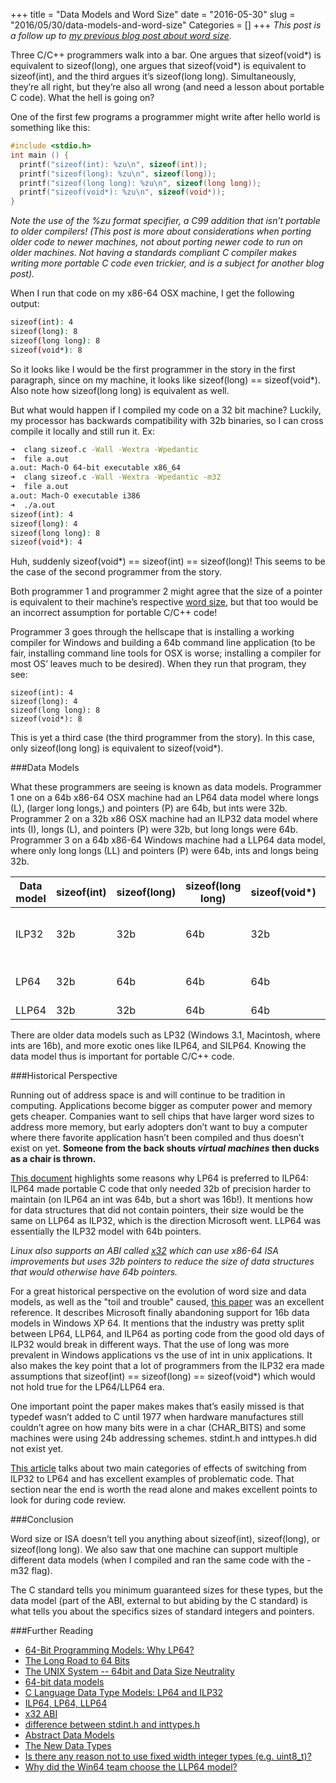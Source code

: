 +++
title = "Data Models and Word Size"
date = "2016-05-30"
slug = "2016/05/30/data-models-and-word-size"
Categories = []
+++
*This post is a follow up to
[my previous blog post about word size](/blog/2016/05/15/whats-in-a-word/).*

Three C/C++ programmers walk into a bar.  One argues that sizeof(void\*) is
equivalent to sizeof(long), one argues that sizeof(void\*) is equivalent to
sizeof(int), and the third argues it’s sizeof(long long).  Simultaneously,
they’re all right, but they’re also all wrong (and need a lesson about portable
C code).  What the hell is going on?

One of the first few programs a programmer might write after hello world is
something like this:

```c
#include <stdio.h>
int main () {
  printf("sizeof(int): %zu\n", sizeof(int));
  printf("sizeof(long): %zu\n", sizeof(long));
  printf("sizeof(long long): %zu\n", sizeof(long long));
  printf("sizeof(void*): %zu\n", sizeof(void*));
}
```

*Note the use of the %zu format specifier, a C99 addition that isn’t portable to
older compilers!  (This post is more about considerations when porting older
code to newer machines, not about porting newer code to run on older machines.
Not having a standards compliant C compiler makes writing more portable C code
even trickier, and is a subject for another blog post).*

When I run that code on my x86-64 OSX machine, I get the following output:

```sh
sizeof(int): 4
sizeof(long): 8
sizeof(long long): 8
sizeof(void*): 8
```

So it looks like I would be the first programmer in the story in the first
paragraph, since on my machine, it looks like sizeof(long) == sizeof(void\*).
Also note how sizeof(long long) is equivalent as well.

But what would happen if I compiled my code on a 32 bit machine?  Luckily, my
processor has backwards compatibility with 32b binaries, so I can cross compile
it locally and still run it. Ex:

```sh
➜  clang sizeof.c -Wall -Wextra -Wpedantic
➜  file a.out
a.out: Mach-O 64-bit executable x86_64
➜  clang sizeof.c -Wall -Wextra -Wpedantic -m32
➜  file a.out
a.out: Mach-O executable i386
➜  ./a.out
sizeof(int): 4
sizeof(long): 4
sizeof(long long): 8
sizeof(void*): 4
```

Huh, suddenly sizeof(void\*) == sizeof(int) == sizeof(long)!  This seems
to be the case of the second programmer from the story.

Both programmer 1 and programmer 2 might agree that the size of a pointer is
equivalent to their machine’s respective
[word size](/blog/2016/05/15/whats-in-a-word/),
but that too would be an incorrect assumption for portable C/C++ code!

Programmer 3 goes through the hellscape that is installing a working compiler
for Windows and building a 64b command line application (to be fair, installing
command line tools for OSX is worse; installing a compiler for most OS’ leaves
much to be desired).  When they run that program, they see:

```
sizeof(int): 4
sizeof(long): 4
sizeof(long long): 8
sizeof(void*): 8
```

This is yet a third case (the third programmer from the story).  In this case,
only sizeof(long long) is equivalent to sizeof(void\*).

###Data Models

What these programmers are seeing is known as data models.  Programmer 1 one on
a 64b x86-64 OSX machine had an LP64 data model where longs (L), (larger long
longs,) and pointers (P) are 64b, but ints were 32b.  Programmer 2 on a 32b x86
OSX machine had an ILP32 data model where ints (I), longs (L), and pointers (P)
were 32b, but long longs were 64b.  Programmer 3 on a 64b x86-64 Windows
machine had a LLP64 data model, where only long longs (LL) and pointers (P)
were 64b, ints and longs being 32b.

**Data model** | **sizeof(int)** | **sizeof(long)** | **sizeof(long long)** | **sizeof(void\*)** | **example**
--- | --- | --- | --- | --- | ---
ILP32 | 32b | 32b | 64b | 32b | Win32, i386 OSX & Linux
LP64 | 32b | 64b | 64b | 64b | x86-64 OSX & Linux
LLP64 | 32b | 32b | 64b | 64b | Win64

There are older data models such as LP32 (Windows 3.1, Macintosh, where ints
are 16b), and more exotic ones like ILP64, and SILP64.  Knowing the data model
thus is important for portable C/C++ code.

###Historical Perspective

Running out of address space is and will continue to be tradition in computing.
Applications become bigger as computer power and memory gets cheaper.
Companies want to sell chips that have larger word sizes to address more
memory, but early adopters don’t want to buy a computer where there favorite
application hasn’t been compiled and thus doesn’t exist on yet.  **Someone from
the back shouts *virtual machines* then ducks as a chair is thrown.**

[This document](http://www.unix.org/version2/whatsnew/lp64_wp.html)
highlights some reasons why LP64 is preferred to ILP64: ILP64
made portable C code that only needed 32b of precision harder to maintain (on
ILP64 an int was 64b, but a short was 16b!).  It mentions how for data
structures that did not contain pointers, their size would be the same on LLP64
as ILP32, which is the direction Microsoft went.  LLP64 was essentially the
ILP32 model with 64b pointers.

*Linux also supports an ABI called
[x32](https://en.wikipedia.org/wiki/X32_ABI)
which can use x86-64 ISA improvements but uses 32b pointers to reduce the size
of data structures that would otherwise have 64b pointers.*

For a great historical perspective on the evolution of word size and data
models, as well as the "toil and trouble" caused,
[this paper](https://queue.acm.org/detail.cfm?id=1165766)
was an excellent reference.  It describes Microsoft finally abandoning support
for 16b data models in Windows XP 64.  It mentions that the industry was pretty
split between LP64, LLP64, and ILP64 as porting code from the good old days of
ILP32 would break in different ways.  That the use of long was more prevalent
in Windows applications vs the use of int in unix applications.  It also makes
the key point that a lot of programmers from the ILP32 era made assumptions
that sizeof(int) == sizeof(long) == sizeof(void\*) which would not hold true
for the LP64/LLP64 era.

One important point the paper makes makes that’s easily missed is that typedef
wasn’t added to C until 1977 when hardware manufactures still couldn’t agree on
how many bits were in a char (CHAR\_BITS) and some machines were using 24b
addressing schemes.  stdint.h and inttypes.h did not exist yet.

[This article](/blog/2016/05/15/whats-in-a-word/)
talks about two main categories of effects of switching from ILP32 to LP64 and
has excellent examples of problematic code.  That section near the end is worth
the read alone and makes excellent points to look for during code review.

###Conclusion

Word size or ISA doesn’t tell you anything about sizeof(int), sizeof(long), or
sizeof(long long).  We also saw that one machine can support multiple different
data models (when I compiled and ran the same code with the -m32 flag).

The C standard tells you minimum guaranteed sizes for these types, but the data
model (part of the ABI, external to but abiding by the C standard) is what
tells you about the specifics sizes of standard integers and pointers.

###Further Reading
* [64-Bit Programming Models: Why LP64?](http://www.unix.org/version2/whatsnew/lp64_wp.html)
* [The Long Road to 64 Bits](https://queue.acm.org/detail.cfm?id=1165766)
* [The UNIX System -- 64bit and Data Size Neutrality](http://www.unix.org/whitepapers/64bit.html)
* [64-bit data models](https://en.wikipedia.org/wiki/64-bit_computing#64-bit_data_models)
* [C Language Data Type Models: LP64 and ILP32](https://docs.oracle.com/cd/E19620-01/805-3024/lp64-1/index.html)
* [ILP64, LP64, LLP64](https://blogs.oracle.com/nike/entry/ilp64_lp64_llp64)
* [x32 ABI](https://en.wikipedia.org/wiki/X32_ABI)
* [difference between stdint.h and inttypes.h](http://stackoverflow.com/a/9162072)
* [Abstract Data Models](https://msdn.microsoft.com/en-us/library/windows/desktop/aa384083%28v=vs.85%29.aspx)
* [The New Data Types](https://msdn.microsoft.com/en-us/library/windows/desktop/aa384264%28v=vs.85%29.aspx)
* [Is there any reason not to use fixed width integer types (e.g. uint8_t)?](http://stackoverflow.com/a/13413892)
* [Why did the Win64 team choose the LLP64 model?](https://blogs.msdn.microsoft.com/oldnewthing/20050131-00/?p=36563/)

